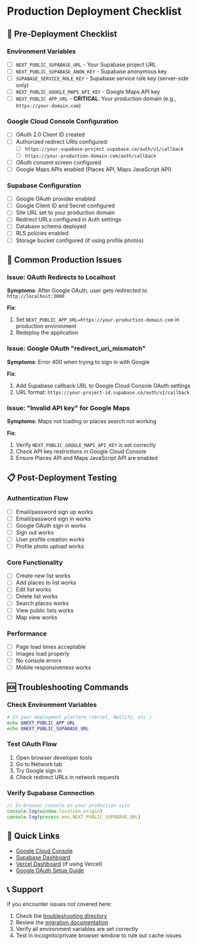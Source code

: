 # Production Deployment Checklist

## 🚀 Pre-Deployment Checklist

### Environment Variables
- [ ] `NEXT_PUBLIC_SUPABASE_URL` - Your Supabase project URL
- [ ] `NEXT_PUBLIC_SUPABASE_ANON_KEY` - Supabase anonymous key
- [ ] `SUPABASE_SERVICE_ROLE_KEY` - Supabase service role key (server-side only)
- [ ] `NEXT_PUBLIC_GOOGLE_MAPS_API_KEY` - Google Maps API key
- [ ] `NEXT_PUBLIC_APP_URL` - **CRITICAL**: Your production domain (e.g., `https://your-domain.com`)

### Google Cloud Console Configuration
- [ ] OAuth 2.0 Client ID created
- [ ] Authorized redirect URIs configured:
  - [ ] `https://your-supabase-project.supabase.co/auth/v1/callback`
  - [ ] `https://your-production-domain.com/auth/callback`
- [ ] OAuth consent screen configured
- [ ] Google Maps APIs enabled (Places API, Maps JavaScript API)

### Supabase Configuration
- [ ] Google OAuth provider enabled
- [ ] Google Client ID and Secret configured
- [ ] Site URL set to your production domain
- [ ] Redirect URLs configured in Auth settings
- [ ] Database schema deployed
- [ ] RLS policies enabled
- [ ] Storage bucket configured (if using profile photos)

## 🔧 Common Production Issues

### Issue: OAuth Redirects to Localhost
**Symptoms**: After Google OAuth, user gets redirected to `http://localhost:3000`

**Fix**: 
1. Set `NEXT_PUBLIC_APP_URL=https://your-production-domain.com` in production environment
2. Redeploy the application

### Issue: Google OAuth "redirect_uri_mismatch"
**Symptoms**: Error 400 when trying to sign in with Google

**Fix**: 
1. Add Supabase callback URL to Google Cloud Console OAuth settings
2. URL format: `https://your-project-id.supabase.co/auth/v1/callback`

### Issue: "Invalid API key" for Google Maps
**Symptoms**: Maps not loading or places search not working

**Fix**: 
1. Verify `NEXT_PUBLIC_GOOGLE_MAPS_API_KEY` is set correctly
2. Check API key restrictions in Google Cloud Console
3. Ensure Places API and Maps JavaScript API are enabled

## 📋 Post-Deployment Testing

### Authentication Flow
- [ ] Email/password sign up works
- [ ] Email/password sign in works
- [ ] Google OAuth sign in works
- [ ] Sign out works
- [ ] User profile creation works
- [ ] Profile photo upload works

### Core Functionality
- [ ] Create new list works
- [ ] Add places to list works
- [ ] Edit list works
- [ ] Delete list works
- [ ] Search places works
- [ ] View public lists works
- [ ] Map view works

### Performance
- [ ] Page load times acceptable
- [ ] Images load properly
- [ ] No console errors
- [ ] Mobile responsiveness works

## 🆘 Troubleshooting Commands

### Check Environment Variables
```bash
# In your deployment platform (Vercel, Netlify, etc.)
echo $NEXT_PUBLIC_APP_URL
echo $NEXT_PUBLIC_SUPABASE_URL
```

### Test OAuth Flow
1. Open browser developer tools
2. Go to Network tab
3. Try Google sign in
4. Check redirect URLs in network requests

### Verify Supabase Connection
```javascript
// In browser console on your production site
console.log(window.location.origin)
console.log(process.env.NEXT_PUBLIC_SUPABASE_URL)
```

## 🔗 Quick Links

- [Google Cloud Console](https://console.cloud.google.com/)
- [Supabase Dashboard](https://supabase.com/dashboard)
- [Vercel Dashboard](https://vercel.com/dashboard) (if using Vercel)
- [Google OAuth Setup Guide](./GOOGLE_OAUTH_SETUP.md)

## 📞 Support

If you encounter issues not covered here:
1. Check the [troubleshooting directory](./README.md)
2. Review the [migration documentation](../migration/)
3. Verify all environment variables are set correctly
4. Test in incognito/private browser window to rule out cache issues 